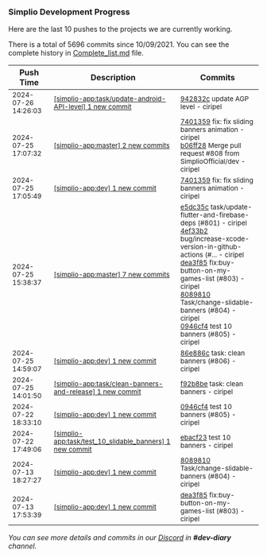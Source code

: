 
### Simplio Development Progress

Here are the last 10 pushes to the projects we are currently working.

There is a total of 5696 commits since 10/09/2021. You can see the complete history in
 [Complete_list.md](Complete_list.md) file.

| Push Time | Description | Commits |
| --- | --- | --- |
| <sub>2024-07-26 14:26:03</sub> | <sub>[[simplio-app:task/update-android-API-level] 1 new commit](https://github.com/SimplioOfficial/simplio-app/commit/942832c3529170ba5c756e78e66a6cd98276941f)</sub> | <sub>[942832c](https://github.com/SimplioOfficial/simplio-app/commit/942832c3529170ba5c756e78e66a6cd98276941f) update AGP level - ciripel</sub> |
| <sub>2024-07-25 17:07:32</sub> | <sub>[[simplio-app:master] 2 new commits](https://github.com/SimplioOfficial/simplio-app/compare/bf49629851d7...b06ff28b4043)</sub> | <sub>[7401359](https://github.com/SimplioOfficial/simplio-app/commit/74013595095048864a8541e18a82b688d6f491a1) fix: fix sliding banners animation - ciripel<br>[b06ff28](https://github.com/SimplioOfficial/simplio-app/commit/b06ff28b404361813a7be2cebfcea73c81c7ea35) Merge pull request #808 from SimplioOfficial/dev - ciripel</sub> |
| <sub>2024-07-25 17:05:49</sub> | <sub>[[simplio-app:dev] 1 new commit](https://github.com/SimplioOfficial/simplio-app/commit/74013595095048864a8541e18a82b688d6f491a1)</sub> | <sub>[7401359](https://github.com/SimplioOfficial/simplio-app/commit/74013595095048864a8541e18a82b688d6f491a1) fix: fix sliding banners animation - ciripel</sub> |
| <sub>2024-07-25 15:38:37</sub> | <sub>[[simplio-app:master] 7 new commits](https://github.com/SimplioOfficial/simplio-app/compare/473a6863b7e0...bf49629851d7)</sub> | <sub>[e5dc35c](https://github.com/SimplioOfficial/simplio-app/commit/e5dc35c45edc1504e64cfa920a46d8513e549552) task/update-flutter-and-firebase-deps (#801) - ciripel<br>[4ef33b2](https://github.com/SimplioOfficial/simplio-app/commit/4ef33b210a4264956e602a8c486b569033b1278e) bug/increase-xcode-version-in-github-actions (#... - ciripel<br>[dea3f85](https://github.com/SimplioOfficial/simplio-app/commit/dea3f855dd46ca741e1bd9672d6980f007bffce5) fix:buy-button-on-my-games-list (#803) - ciripel<br>[8089810](https://github.com/SimplioOfficial/simplio-app/commit/808981065ff7e8a5402761bba2772fbea0d1db10) Task/change-slidable-banners (#804) - ciripel<br>[0946cf4](https://github.com/SimplioOfficial/simplio-app/commit/0946cf4f4bbacfc934baf243f1a1355de4b99caf) test 10 banners (#805) - ciripel</sub> |
| <sub>2024-07-25 14:59:07</sub> | <sub>[[simplio-app:dev] 1 new commit](https://github.com/SimplioOfficial/simplio-app/commit/86e886c94f61170806c70c3ca9134ac56a857dcc)</sub> | <sub>[86e886c](https://github.com/SimplioOfficial/simplio-app/commit/86e886c94f61170806c70c3ca9134ac56a857dcc) task: clean banners (#806) - ciripel</sub> |
| <sub>2024-07-25 14:01:50</sub> | <sub>[[simplio-app:task/clean-banners-and-release] 1 new commit](https://github.com/SimplioOfficial/simplio-app/commit/f92b8be12df210f385c3d5be1203f9ce3cbf73e8)</sub> | <sub>[f92b8be](https://github.com/SimplioOfficial/simplio-app/commit/f92b8be12df210f385c3d5be1203f9ce3cbf73e8) task: clean banners - ciripel</sub> |
| <sub>2024-07-22 18:33:10</sub> | <sub>[[simplio-app:dev] 1 new commit](https://github.com/SimplioOfficial/simplio-app/commit/0946cf4f4bbacfc934baf243f1a1355de4b99caf)</sub> | <sub>[0946cf4](https://github.com/SimplioOfficial/simplio-app/commit/0946cf4f4bbacfc934baf243f1a1355de4b99caf) test 10 banners (#805) - ciripel</sub> |
| <sub>2024-07-22 17:49:06</sub> | <sub>[[simplio-app:task/test_10_slidable_banners] 1 new commit](https://github.com/SimplioOfficial/simplio-app/commit/ebacf232ce219f08274b870f3b2b5fa6a4766fb1)</sub> | <sub>[ebacf23](https://github.com/SimplioOfficial/simplio-app/commit/ebacf232ce219f08274b870f3b2b5fa6a4766fb1) test 10 banners - ciripel</sub> |
| <sub>2024-07-13 18:27:27</sub> | <sub>[[simplio-app:dev] 1 new commit](https://github.com/SimplioOfficial/simplio-app/commit/808981065ff7e8a5402761bba2772fbea0d1db10)</sub> | <sub>[8089810](https://github.com/SimplioOfficial/simplio-app/commit/808981065ff7e8a5402761bba2772fbea0d1db10) Task/change-slidable-banners (#804) - ciripel</sub> |
| <sub>2024-07-13 17:53:39</sub> | <sub>[[simplio-app:dev] 1 new commit](https://github.com/SimplioOfficial/simplio-app/commit/dea3f855dd46ca741e1bd9672d6980f007bffce5)</sub> | <sub>[dea3f85](https://github.com/SimplioOfficial/simplio-app/commit/dea3f855dd46ca741e1bd9672d6980f007bffce5) fix:buy-button-on-my-games-list (#803) - ciripel</sub> |

_You can see more details and commits in our [Discord](https://discord.gg/aKhjuwZmdP) in **#dev-diary** channel._
